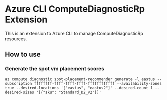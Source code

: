 # Azure CLI ComputeDiagnosticRp Extension #
This is an extension to Azure CLI to manage ComputeDiagnosticRp resources.

## How to use ##
### Generate the spot vm placement scores
`az compute diagnostic spot-placement-recommender generate -l eastus --subscription ffffffff-ffff-ffff-ffff-ffffffffffff --availability-zones true --desired-locations '["eastus", "eastus2"]' --desired-count 1 --desired-sizes '[{"sku": "Standard_D2_v2"}]'`
